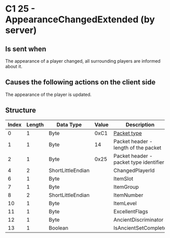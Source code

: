 # C1 25 - AppearanceChangedExtended (by server)

## Is sent when

The appearance of a player changed, all surrounding players are informed about it.

## Causes the following actions on the client side

The appearance of the player is updated.

## Structure

| Index | Length | Data Type | Value | Description |
|-------|--------|-----------|-------|-------------|
| 0 | 1 |   Byte   | 0xC1  | [Packet type](PacketTypes.md) |
| 1 | 1 |    Byte   |   14   | Packet header - length of the packet |
| 2 | 1 |    Byte   | 0x25  | Packet header - packet type identifier |
| 4 | 2 | ShortLittleEndian |  | ChangedPlayerId |
| 6 | 1 | Byte |  | ItemSlot |
| 7 | 1 | Byte |  | ItemGroup |
| 8 | 2 | ShortLittleEndian |  | ItemNumber |
| 10 | 1 | Byte |  | ItemLevel |
| 11 | 1 | Byte |  | ExcellentFlags |
| 12 | 1 | Byte |  | AncientDiscriminator |
| 13 | 1 | Boolean |  | IsAncientSetComplete |